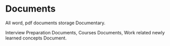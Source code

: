 # Documents
All word, pdf documents storage Documentary.

Interview Preparation Documents,
Courses Documents,
Work related newly learned concepts Document.
